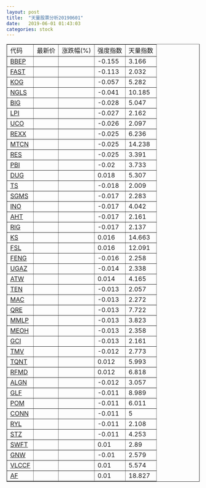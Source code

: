 ```yaml
---
layout: post
title:  "天量股票分析20190601"
date:   2019-06-01 01:43:03
categories: stock
---
```

<script type="text/javascript">
var stockList = []
stockList.push('gb_bbep');
stockList.push('gb_fast');
stockList.push('gb_kog');
stockList.push('gb_ngls');
stockList.push('gb_big');
stockList.push('gb_lpi');
stockList.push('gb_uco');
stockList.push('gb_rexx');
stockList.push('gb_mtcn');
stockList.push('gb_res');
stockList.push('gb_pbi');
stockList.push('gb_dug');
stockList.push('gb_ts');
stockList.push('gb_sgms');
stockList.push('gb_ino');
stockList.push('gb_aht');
stockList.push('gb_rig');
stockList.push('gb_ks');
stockList.push('gb_fsl');
stockList.push('gb_feng');
stockList.push('gb_ugaz');
stockList.push('gb_atw');
stockList.push('gb_ten');
stockList.push('gb_mac');
stockList.push('gb_qre');
stockList.push('gb_mmlp');
stockList.push('gb_meoh');
stockList.push('gb_gci');
stockList.push('gb_tmv');
stockList.push('gb_tqnt');
stockList.push('gb_rfmd');
stockList.push('gb_algn');
stockList.push('gb_glf');
stockList.push('gb_pom');
stockList.push('gb_conn');
stockList.push('gb_ryl');
stockList.push('gb_stz');
stockList.push('gb_swft');
stockList.push('gb_gnw');
stockList.push('gb_vlccf');
stockList.push('gb_af');
</script>

<table border="1">
 <tr>
  <td>代码</td>
  <td>最新价</td>
  <td>涨跌幅(%)</td>
 <td>强度指数</td>
 <td>天量指数</td>
</tr>
  <tr id="bbep"><td><a href="http://stock.finance.sina.com.cn/usstock/quotes/BBEP.html" target="_blank">BBEP</a></td><td></td><td></td><td>-0.155</td><td>3.166</td></tr>
  <tr id="fast"><td><a href="http://stock.finance.sina.com.cn/usstock/quotes/FAST.html" target="_blank">FAST</a></td><td></td><td></td><td>-0.113</td><td>2.032</td></tr>
  <tr id="kog"><td><a href="http://stock.finance.sina.com.cn/usstock/quotes/KOG.html" target="_blank">KOG</a></td><td></td><td></td><td>-0.057</td><td>5.282</td></tr>
  <tr id="ngls"><td><a href="http://stock.finance.sina.com.cn/usstock/quotes/NGLS.html" target="_blank">NGLS</a></td><td></td><td></td><td>-0.041</td><td>10.185</td></tr>
  <tr id="big"><td><a href="http://stock.finance.sina.com.cn/usstock/quotes/BIG.html" target="_blank">BIG</a></td><td></td><td></td><td>-0.028</td><td>5.047</td></tr>
  <tr id="lpi"><td><a href="http://stock.finance.sina.com.cn/usstock/quotes/LPI.html" target="_blank">LPI</a></td><td></td><td></td><td>-0.027</td><td>2.162</td></tr>
  <tr id="uco"><td><a href="http://stock.finance.sina.com.cn/usstock/quotes/UCO.html" target="_blank">UCO</a></td><td></td><td></td><td>-0.026</td><td>2.097</td></tr>
  <tr id="rexx"><td><a href="http://stock.finance.sina.com.cn/usstock/quotes/REXX.html" target="_blank">REXX</a></td><td></td><td></td><td>-0.025</td><td>6.236</td></tr>
  <tr id="mtcn"><td><a href="http://stock.finance.sina.com.cn/usstock/quotes/MTCN.html" target="_blank">MTCN</a></td><td></td><td></td><td>-0.025</td><td>14.238</td></tr>
  <tr id="res"><td><a href="http://stock.finance.sina.com.cn/usstock/quotes/RES.html" target="_blank">RES</a></td><td></td><td></td><td>-0.025</td><td>3.391</td></tr>
  <tr id="pbi"><td><a href="http://stock.finance.sina.com.cn/usstock/quotes/PBI.html" target="_blank">PBI</a></td><td></td><td></td><td>-0.02</td><td>3.733</td></tr>
  <tr id="dug"><td><a href="http://stock.finance.sina.com.cn/usstock/quotes/DUG.html" target="_blank">DUG</a></td><td></td><td></td><td>0.018</td><td>5.307</td></tr>
  <tr id="ts"><td><a href="http://stock.finance.sina.com.cn/usstock/quotes/TS.html" target="_blank">TS</a></td><td></td><td></td><td>-0.018</td><td>2.009</td></tr>
  <tr id="sgms"><td><a href="http://stock.finance.sina.com.cn/usstock/quotes/SGMS.html" target="_blank">SGMS</a></td><td></td><td></td><td>-0.017</td><td>2.283</td></tr>
  <tr id="ino"><td><a href="http://stock.finance.sina.com.cn/usstock/quotes/INO.html" target="_blank">INO</a></td><td></td><td></td><td>-0.017</td><td>4.042</td></tr>
  <tr id="aht"><td><a href="http://stock.finance.sina.com.cn/usstock/quotes/AHT.html" target="_blank">AHT</a></td><td></td><td></td><td>-0.017</td><td>2.161</td></tr>
  <tr id="rig"><td><a href="http://stock.finance.sina.com.cn/usstock/quotes/RIG.html" target="_blank">RIG</a></td><td></td><td></td><td>-0.017</td><td>2.137</td></tr>
  <tr id="ks"><td><a href="http://stock.finance.sina.com.cn/usstock/quotes/KS.html" target="_blank">KS</a></td><td></td><td></td><td>0.016</td><td>14.663</td></tr>
  <tr id="fsl"><td><a href="http://stock.finance.sina.com.cn/usstock/quotes/FSL.html" target="_blank">FSL</a></td><td></td><td></td><td>0.016</td><td>12.091</td></tr>
  <tr id="feng"><td><a href="http://stock.finance.sina.com.cn/usstock/quotes/FENG.html" target="_blank">FENG</a></td><td></td><td></td><td>-0.016</td><td>2.258</td></tr>
  <tr id="ugaz"><td><a href="http://stock.finance.sina.com.cn/usstock/quotes/UGAZ.html" target="_blank">UGAZ</a></td><td></td><td></td><td>-0.014</td><td>2.338</td></tr>
  <tr id="atw"><td><a href="http://stock.finance.sina.com.cn/usstock/quotes/ATW.html" target="_blank">ATW</a></td><td></td><td></td><td>0.014</td><td>4.165</td></tr>
  <tr id="ten"><td><a href="http://stock.finance.sina.com.cn/usstock/quotes/TEN.html" target="_blank">TEN</a></td><td></td><td></td><td>-0.013</td><td>2.057</td></tr>
  <tr id="mac"><td><a href="http://stock.finance.sina.com.cn/usstock/quotes/MAC.html" target="_blank">MAC</a></td><td></td><td></td><td>-0.013</td><td>2.272</td></tr>
  <tr id="qre"><td><a href="http://stock.finance.sina.com.cn/usstock/quotes/QRE.html" target="_blank">QRE</a></td><td></td><td></td><td>-0.013</td><td>7.722</td></tr>
  <tr id="mmlp"><td><a href="http://stock.finance.sina.com.cn/usstock/quotes/MMLP.html" target="_blank">MMLP</a></td><td></td><td></td><td>-0.013</td><td>3.823</td></tr>
  <tr id="meoh"><td><a href="http://stock.finance.sina.com.cn/usstock/quotes/MEOH.html" target="_blank">MEOH</a></td><td></td><td></td><td>-0.013</td><td>2.358</td></tr>
  <tr id="gci"><td><a href="http://stock.finance.sina.com.cn/usstock/quotes/GCI.html" target="_blank">GCI</a></td><td></td><td></td><td>-0.013</td><td>2.161</td></tr>
  <tr id="tmv"><td><a href="http://stock.finance.sina.com.cn/usstock/quotes/TMV.html" target="_blank">TMV</a></td><td></td><td></td><td>-0.012</td><td>2.773</td></tr>
  <tr id="tqnt"><td><a href="http://stock.finance.sina.com.cn/usstock/quotes/TQNT.html" target="_blank">TQNT</a></td><td></td><td></td><td>0.012</td><td>5.993</td></tr>
  <tr id="rfmd"><td><a href="http://stock.finance.sina.com.cn/usstock/quotes/RFMD.html" target="_blank">RFMD</a></td><td></td><td></td><td>0.012</td><td>6.818</td></tr>
  <tr id="algn"><td><a href="http://stock.finance.sina.com.cn/usstock/quotes/ALGN.html" target="_blank">ALGN</a></td><td></td><td></td><td>-0.012</td><td>3.057</td></tr>
  <tr id="glf"><td><a href="http://stock.finance.sina.com.cn/usstock/quotes/GLF.html" target="_blank">GLF</a></td><td></td><td></td><td>-0.011</td><td>8.989</td></tr>
  <tr id="pom"><td><a href="http://stock.finance.sina.com.cn/usstock/quotes/POM.html" target="_blank">POM</a></td><td></td><td></td><td>-0.011</td><td>6.011</td></tr>
  <tr id="conn"><td><a href="http://stock.finance.sina.com.cn/usstock/quotes/CONN.html" target="_blank">CONN</a></td><td></td><td></td><td>-0.011</td><td>5</td></tr>
  <tr id="ryl"><td><a href="http://stock.finance.sina.com.cn/usstock/quotes/RYL.html" target="_blank">RYL</a></td><td></td><td></td><td>-0.011</td><td>2.108</td></tr>
  <tr id="stz"><td><a href="http://stock.finance.sina.com.cn/usstock/quotes/STZ.html" target="_blank">STZ</a></td><td></td><td></td><td>-0.011</td><td>4.253</td></tr>
  <tr id="swft"><td><a href="http://stock.finance.sina.com.cn/usstock/quotes/SWFT.html" target="_blank">SWFT</a></td><td></td><td></td><td>0.01</td><td>2.89</td></tr>
  <tr id="gnw"><td><a href="http://stock.finance.sina.com.cn/usstock/quotes/GNW.html" target="_blank">GNW</a></td><td></td><td></td><td>-0.01</td><td>2.579</td></tr>
  <tr id="vlccf"><td><a href="http://stock.finance.sina.com.cn/usstock/quotes/VLCCF.html" target="_blank">VLCCF</a></td><td></td><td></td><td>0.01</td><td>5.574</td></tr>
  <tr id="af"><td><a href="http://stock.finance.sina.com.cn/usstock/quotes/AF.html" target="_blank">AF</a></td><td></td><td></td><td>0.01</td><td>18.827</td></tr>
</table>
